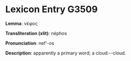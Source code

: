 # Lexicon Entry G3509

**Lemma**: νέφος

**Transliteration (xlit)**: néphos

**Pronunciation**: nef'-os

**Description**:
apparently a primary word; a cloud:--cloud.
